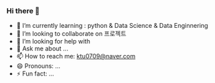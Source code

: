 ### Hi there 👋

- 🌱 I’m currently learning : python & Data Science & Data Enginnering
- 👯 I’m looking to collaborate on 프로젝트
- 🤔 I’m looking for help with 
- 💬 Ask me about ...
- 📫 How to reach me: ktu0709@naver.com
- 😄 Pronouns: ...
- ⚡ Fun fact: ...
